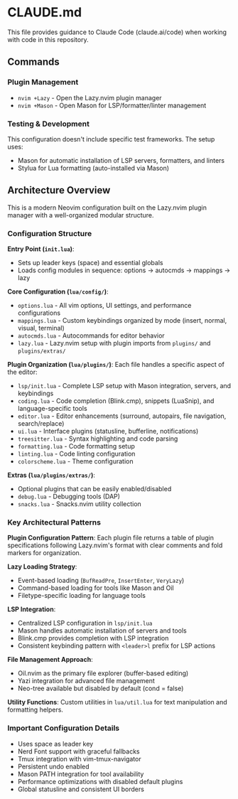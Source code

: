 # CLAUDE.md

This file provides guidance to Claude Code (claude.ai/code) when working with code in this repository.

## Commands

### Plugin Management
- `nvim +Lazy` - Open the Lazy.nvim plugin manager
- `nvim +Mason` - Open Mason for LSP/formatter/linter management

### Testing & Development
This configuration doesn't include specific test frameworks. The setup uses:
- Mason for automatic installation of LSP servers, formatters, and linters
- Stylua for Lua formatting (auto-installed via Mason)

## Architecture Overview

This is a modern Neovim configuration built on the Lazy.nvim plugin manager with a well-organized modular structure.

### Configuration Structure

**Entry Point (`init.lua`)**:
- Sets up leader keys (space) and essential globals
- Loads config modules in sequence: options → autocmds → mappings → lazy

**Core Configuration (`lua/config/`)**:
- `options.lua` - All vim options, UI settings, and performance configurations
- `mappings.lua` - Custom keybindings organized by mode (insert, normal, visual, terminal)
- `autocmds.lua` - Autocommands for editor behavior
- `lazy.lua` - Lazy.nvim setup with plugin imports from `plugins/` and `plugins/extras/`

**Plugin Organization (`lua/plugins/`)**:
Each file handles a specific aspect of the editor:
- `lsp/init.lua` - Complete LSP setup with Mason integration, servers, and keybindings
- `coding.lua` - Code completion (Blink.cmp), snippets (LuaSnip), and language-specific tools
- `editor.lua` - Editor enhancements (surround, autopairs, file navigation, search/replace)
- `ui.lua` - Interface plugins (statusline, bufferline, notifications)
- `treesitter.lua` - Syntax highlighting and code parsing
- `formatting.lua` - Code formatting setup
- `linting.lua` - Code linting configuration
- `colorscheme.lua` - Theme configuration

**Extras (`lua/plugins/extras/`)**:
- Optional plugins that can be easily enabled/disabled
- `debug.lua` - Debugging tools (DAP)
- `snacks.lua` - Snacks.nvim utility collection

### Key Architectural Patterns

**Plugin Configuration Pattern**:
Each plugin file returns a table of plugin specifications following Lazy.nvim's format with clear comments and fold markers for organization.

**Lazy Loading Strategy**:
- Event-based loading (`BufReadPre`, `InsertEnter`, `VeryLazy`)
- Command-based loading for tools like Mason and Oil
- Filetype-specific loading for language tools

**LSP Integration**:
- Centralized LSP configuration in `lsp/init.lua`
- Mason handles automatic installation of servers and tools
- Blink.cmp provides completion with LSP integration
- Consistent keybinding pattern with `<leader>l` prefix for LSP actions

**File Management Approach**:
- Oil.nvim as the primary file explorer (buffer-based editing)
- Yazi integration for advanced file management
- Neo-tree available but disabled by default (cond = false)

**Utility Functions**:
Custom utilities in `lua/util.lua` for text manipulation and formatting helpers.

### Important Configuration Details

- Uses space as leader key
- Nerd Font support with graceful fallbacks
- Tmux integration with vim-tmux-navigator
- Persistent undo enabled
- Mason PATH integration for tool availability
- Performance optimizations with disabled default plugins
- Global statusline and consistent UI borders
